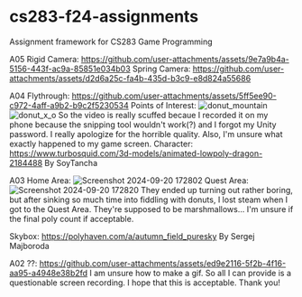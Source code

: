 # cs283-f24-assignments
Assignment framework for CS283 Game Programming

A05
Rigid Camera:
https://github.com/user-attachments/assets/9e7a9b4a-5156-443f-ac9a-85851e034b03
Spring Camera:
https://github.com/user-attachments/assets/d2d6a25c-fa4b-435d-b3c9-e8d824a55686

A04
Flythrough: https://github.com/user-attachments/assets/5ff5ee90-c972-4aff-a9b2-b9c2f5230534
Points of Interest:
![donut_mountain](https://github.com/user-attachments/assets/6e971077-83b7-4bad-b513-305972d050b1)
![donut_x_o](https://github.com/user-attachments/assets/f0d8eef1-bc53-4614-90b9-d62168487e86)
So the video is really scuffed becaue I recorded it on my phone because the snipping tool wouldn't work(?) and I forgot my Unity password. I really apologize for the horrible quality. Also, I'm unsure what exactly happened to my game screen.
Character: https://www.turbosquid.com/3d-models/animated-lowpoly-dragon-2184488
By SoyTancha

A03
Home Area: ![Screenshot 2024-09-20 172802](https://github.com/user-attachments/assets/e93c8685-0d76-455b-a4f2-813b2ba1b747)
Quest Area: ![Screenshot 2024-09-20 172820](https://github.com/user-attachments/assets/95189352-f671-4e78-80ef-2cfd7d35f7fc)
They ended up turning out rather boring, but after sinking so much time into fiddling with donuts, I lost steam when I got to the Quest Area. They're supposed to be marshmallows... I'm unsure if the final poly count if acceptable.

Skybox: https://polyhaven.com/a/autumn_field_puresky
By Sergej Majboroda


A02
??: https://github.com/user-attachments/assets/ed9e2116-5f2b-4f16-aa95-a4948e38b2fd
I am unsure how to make a gif. So all I can provide is a questionable screen recording. I hope that this is acceptable.
Thank you!
